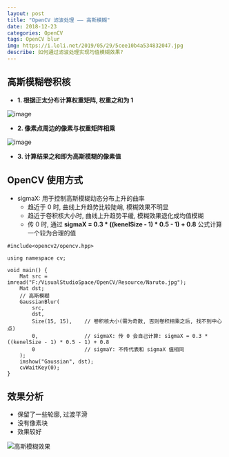 ```yaml
---
layout: post
title: "OpenCV 滤波处理 —— 高斯模糊"
date: 2018-12-23
categories: OpenCV
tags: OpenCV blur
img: https://i.loli.net/2019/05/29/5cee10b4a534832047.jpg
describe: 如何通过滤波处理实现均值模糊效果?
---
```


## 高斯模糊卷积核
- **1. 根据正太分布计算权重矩阵, 权重之和为 1**

![image](https://i.loli.net/2019/05/29/5cee1756d9d9051958.jpg)

- **2. 像素点周边的像素与权重矩阵相乘**

![image](https://i.loli.net/2019/05/29/5cee17653531f15707.jpg)

- **3. 计算结果之和即为高斯模糊的像素值**

## OpenCV 使用方式
- sigmaX: 用于控制高斯模糊动态分布上升的曲率
  -  趋近于 0 时, 曲线上升趋势比较陡峭, 模糊效果不明显
  -  趋近于卷积核大小时, 曲线上升趋势平缓, 模糊效果退化成均值模糊
  -  传 0 时, 通过 **sigmaX = 0.3 * ((kenelSize - 1) * 0.5 - 1) + 0.8** 公式计算一个较为合理的值
```
#include<opencv2/opencv.hpp>

using namespace cv;

void main() {
	Mat src = imread("F:/VisualStudioSpace/OpenCV/Resource/Naruto.jpg");
	Mat dst;
	// 高斯模糊
	GaussianBlur(
		src,
		dst, 
		Size(15, 15),    // 卷积核大小(需为奇数, 否则卷积相乘之后, 找不到中心点)
		0,               // sigmaX: 传 0 会自己计算: sigmaX = 0.3 * ((kenelSize - 1) * 0.5 - 1) + 0.8
		0                // sigmaY: 不传代表和 sigmaX 值相同
	);
	imshow("Gaussian", dst);
	cvWaitKey(0);
}
```

## 效果分析
- 保留了一些轮廓, 过渡平滑
- 没有像素块
- 效果较好

![高斯模糊效果](https://i.loli.net/2019/05/29/5cee17b89982272530.jpg)